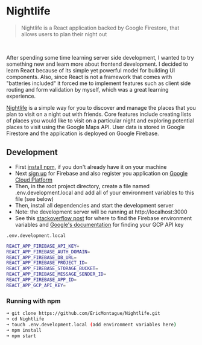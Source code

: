 # Nightlife

> Nightlife is a React application backed by Google Firestore, that allows users to plan their night out

<br>


After spending some time learning server side development, I wanted to try something new and learn more about frontend development. I decided to learn React because of its simple yet powerful model for building UI components. Also, since React is not a framework that comes with "batteries included" it forced me to implement features such as client side routing and form validation by myself, which was a great learning experience.


[Nightlife](https://nightlife-5dd44.web.app/) is a simple way for you to discover and manage the places that you plan to visit on a night out with friends. Core features include creating lists of places you would like to visit on a particular night and exploring potential places to visit using the Google Maps API. User data is stored in Google Firestore and the application is deployed on Google Firebase.


## Development
- First [install npm](https://www.npmjs.com/get-npm), if you don't already have it on your machine
- Next [sign up](https://console.firebase.google.com/) for Firebase and also register you application on [Google Cloud Platform](https://console.cloud.google.com/home)
- Then, in the root project directory, create a file named .env.development.local and add all of your environment variables to this file (see below)
- Then, install all dependencies and start the development server
- Note: the development server will be running at http://localhost:3000
- See this [stackoverflow post](https://stackoverflow.com/questions/52500573/where-can-i-find-my-firebase-apikey-and-authdomain) for where to find the Firebase environment variables and [Google's documentation](https://developers.google.com/places/web-service/get-api-key) for finding your GCP API key


`.env.development.local`

```sh
REACT_APP_FIREBASE_API_KEY=
REACT_APP_FIREBASE_AUTH_DOMAIN=
REACT_APP_FIREBASE_DB_URL=
REACT_APP_FIREBASE_PROJECT_ID=
REACT_APP_FIREBASE_STORAGE_BUCKET=
REACT_APP_FIREBASE_MESSAGE_SENDER_ID=
REACT_APP_FIREBASE_APP_ID=
REACT_APP_GCP_API_KEY=

```

### Running with npm
```sh
➜ git clone https://github.com/EricMontague/Nightlife.git
➜ cd Nightlife
➜ touch .env.development.local (add environment variables here)
➜ npm install
➜ npm start
```

